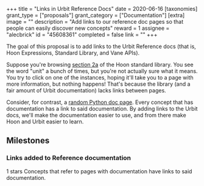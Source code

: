 +++
title = "Links in Urbit Reference Docs"
date = 2020-06-16
[taxonomies]
grant_type = ["proposals"]
grant_category = ["Documentation"]
[extra]
image = ""
description = "Add links to our reference doc pages so that people can easily discover new concepts"
reward = 1
assignee = "alecbrick"
id = "45608361"
completed = false
link = ""
+++

The goal of this proposal is to add links to the Urbit Reference docs (that is, Hoon Expressions, Standard Library, and Vane APIs).

Suppose you're browsing [section 2a](https://urbit.org/docs/reference/library/2a/) of the Hoon standard library. You see the word "unit" a bunch of times, but you're not actually sure what it means. You try to click on one of the instances, hoping it'll take you to a page with more information, but nothing happens! That's because the library (and a fair amount of Urbit documentation) lacks links between pages.

Consider, for contrast, a [random Python doc page](https://docs.python.org/3/library/os.html). Every concept that has documentation has a link to said documentation. By adding links to the Urbit docs, we'll make the documentation easier to use, and from there make Hoon and Urbit easier to learn.

## Milestones


### Links added to Reference documentation
1 stars
Concepts that refer to pages with documentation have links to said documentation.

    